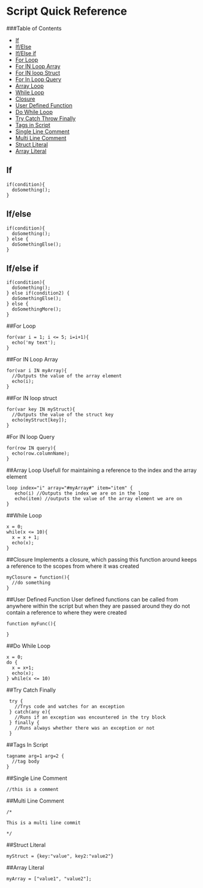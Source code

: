 # Script Quick Reference

###Table of Contents
- [If](#if)
- [If/Else](#ifelse)
- [If/Else if](#ifelse-if)
- [For Loop](#forloop)
- [For IN Loop Array](#for-in-loop-array)
- [For IN loop Struct](#for-in-loop-struct)
- [For In Loop Query](#for-in-loop-query)
- [Array Loop](#array-loop)
- [While Loop](#while-loop)
- [Closure](#closure)
- [User Defined Function](#user-defined-function)
- [Do While Loop](#do-while-loop)
- [Try Catch Throw Finally](#try-catch-throw-finally)
- [Tags in Script](#tags-in-script)
- [Single Line Comment](#single-line-comment)
- [Multi Line Comment](#multi-line-comment)
- [Struct Literal](#struct-literal)
- [Array Literal](#array-literal)

## If

<script src="https://gist.github.com/roryl/11c5a5ab8cf061ab1621.js?file=if.cfm"></script>
```
if(condition){
  doSomething();
}
```

<script src="https://gist.github.com/roryl/11c5a5ab8cf061ab1621.js?file=if_else.cfm"></script>

## If/else
```
if(condition){
  doSomething();
} else {
  doSomethingElse();
}
```

<script src="https://gist.github.com/roryl/11c5a5ab8cf061ab1621.js?file=if_elseif_if.cfm"></script>

## If/else if
```
if(condition){
  doSomething();
} else if(condition2) {
  doSomethingElse();
} else {
  doSomethingMore();
}
```

<script src="https://gist.github.com/roryl/11c5a5ab8cf061ab1621.js?file=for.cfm"></script>

##For Loop
```
for(var i = 1; i <= 5; i=i+1){
  echo('my text');
}
```

<script src="https://gist.github.com/roryl/11c5a5ab8cf061ab1621.js?file=for_in_array.cfm"></script>

##For IN Loop Array
```
for(var i IN myArray){
  //Outputs the value of the array element
  echo(i);
}
```

<script src="https://gist.github.com/roryl/11c5a5ab8cf061ab1621.js?file=for_in_struct.cfm"></script>

##For IN loop struct
```
for(var key IN myStruct){
  //Outputs the value of the struct key
  echo(myStruct[key]);
}
```

<script src="https://gist.github.com/roryl/11c5a5ab8cf061ab1621.js?file=for_in_query.cfm"></script>

#For IN loop Query
```
for(row IN query){
  echo(row.columnName);
}
```
<script src="https://gist.github.com/roryl/11c5a5ab8cf061ab1621.js?file=array_loop.cfm"></script>

##Array Loop
Usefull for maintaining a reference to the index and the array element
```
loop index="i" array="#myArray#" item="item" {   
   echo(i) //Outputs the index we are on in the loop
   echo(item) //outputs the value of the array element we are on  
}
```

<script src="https://gist.github.com/roryl/11c5a5ab8cf061ab1621.js?file=while_loop.cfm"></script>

##While Loop
```
x = 0;
while(x <= 10){
  x = x + 1;
  echo(x);
}
```

##Closure
Implements a closure, which passing this function around keeps a reference to the scopes from where it was created

<script src="https://gist.github.com/roryl/11c5a5ab8cf061ab1621.js?file=closure.cfm"></script>

```
myClosure = function(){
  //do something
}
```

##User Defined Function
User defined functions can be called from anywhere within the script but when they are passed around they do not contain a reference to where they were created

<script src="https://gist.github.com/roryl/11c5a5ab8cf061ab1621.js?file=user_defined_function.cfm"></script>

```
function myFunc(){

}
```

<script src="https://gist.github.com/roryl/11c5a5ab8cf061ab1621.js?file=do_while_loop.cfm"></script>

##Do While Loop
```
x = 0;
do {
  x = x+1;
  echo(x);
} while(x <= 10)
```

<script src="https://gist.github.com/roryl/11c5a5ab8cf061ab1621.js?file=try_catch_finally.cfm"></script>

##Try Catch Finally
```
 try {
   //Trys code and watches for an exception
 } catch(any e){
   //Runs if an exception was encountered in the try block
 } finally {
   //Runs always whether there was an exception or not
 }
```

##Tags In Script

<script src="https://gist.github.com/roryl/11c5a5ab8cf061ab1621.js?file=tags_in_script.cfm"></script>

```
tagname arg=1 arg=2 {
  //tag body
}
```

##Single Line Comment

<script src="https://gist.github.com/roryl/11c5a5ab8cf061ab1621.js?file=single_comment.cfm"></script>

```
//this is a comment
```

##Multi Line Comment

<script src="https://gist.github.com/roryl/11c5a5ab8cf061ab1621.js?file=multi_comment.cfm"></script>

```
/*

This is a multi line commit

*/

```

##Struct Literal

<script src="https://gist.github.com/roryl/11c5a5ab8cf061ab1621.js?file=struct_literal.cfm"></script>

```
myStruct = {key:"value", key2:"value2"}
```

##Array Literal

<script src="https://gist.github.com/roryl/11c5a5ab8cf061ab1621.js?file=array_literal.cfm"></script>

```
myArray = ["value1", "value2"];
```




